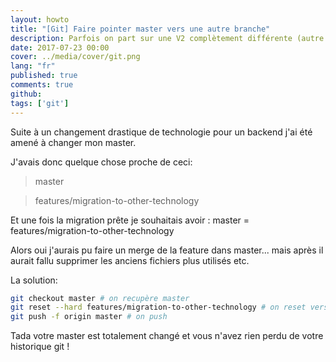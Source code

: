 ```yaml
---
layout: howto
title: "[Git] Faire pointer master vers une autre branche"
description: Parfois on part sur une V2 complètement différente (autre techno par exemple). A quoi bon merger la nouvelle branche dans master... autant dire que master est cette nouvelle branche maintenant.
date: 2017-07-23 00:00
cover: ../media/cover/git.png
lang: "fr"
published: true
comments: true
github: 
tags: ['git']
---
```


Suite à un changement drastique de technologie pour un backend j'ai été amené à changer mon master.

J'avais donc quelque chose proche de ceci:

> master

> features/migration-to-other-technology

Et une fois la migration prête je souhaitais avoir : master = features/migration-to-other-technology

Alors oui j'aurais pu faire un merge de la feature dans master... mais après il aurait fallu supprimer les anciens fichiers plus utilisés etc.

La solution:

```bash
git checkout master # on recupère master
git reset --hard features/migration-to-other-technology # on reset vers notre nouvelle branche master
git push -f origin master # on push
```

Tada votre master est totalement changé et vous n'avez rien perdu de votre historique git ! 
